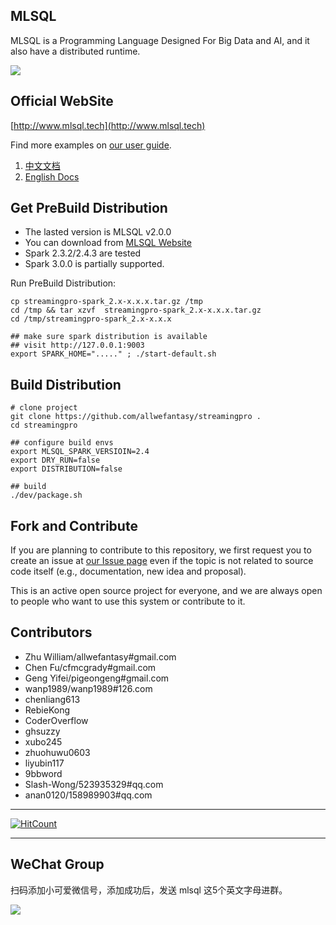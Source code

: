 ## MLSQL

MLSQL is a Programming Language Designed For Big Data and AI, and it also have a distributed runtime.

![](http://docs.mlsql.tech/upload_images/WechatIMG67.png)

## Official WebSite

[http://www.mlsql.tech](http://www.mlsql.tech)


Find more examples on [our user guide](http://docs.mlsql.tech/en).

1. [中文文档](http://docs.mlsql.tech/zh)
2. [English Docs](http://docs.mlsql.tech/en)


## Get PreBuild Distribution

* The lasted version is MLSQL v2.0.0
* You can download from [MLSQL Website](http://download.mlsql.tech/2.0.0/)
* Spark 2.3.2/2.4.3 are tested
* Spark 3.0.0 is partially supported.


Run PreBuild Distribution:

```shell
cp streamingpro-spark_2.x-x.x.x.tar.gz /tmp
cd /tmp && tar xzvf  streamingpro-spark_2.x-x.x.x.tar.gz
cd /tmp/streamingpro-spark_2.x-x.x.x

## make sure spark distribution is available
## visit http://127.0.0.1:9003
export SPARK_HOME="....." ; ./start-default.sh
```

## Build Distribution

```shell
# clone project
git clone https://github.com/allwefantasy/streamingpro .
cd streamingpro

## configure build envs
export MLSQL_SPARK_VERSIOIN=2.4
export DRY_RUN=false 
export DISTRIBUTION=false

## build  
./dev/package.sh
```

## Fork and Contribute

If you are planning to contribute to this repository, we first request you to create an issue at [our Issue page](https://github.com/allwefantasy/streamingpro/issues)
even if the topic is not related to source code itself (e.g., documentation, new idea and proposal).

This is an active open source project for everyone,
and we are always open to people who want to use this system or contribute to it.


## Contributors

* Zhu William/allwefantasy#gmail.com
* Chen Fu/cfmcgrady#gmail.com
* Geng Yifei/pigeongeng#gmail.com
* wanp1989/wanp1989#126.com
* chenliang613
* RebieKong
* CoderOverflow
* ghsuzzy
* xubo245
* zhuohuwu0603
* liyubin117
* 9bbword
* Slash-Wong/523935329#qq.com
* anan0120/158989903#qq.com


----------
[![HitCount](http://hits.dwyl.io/allwefantasy/streamingpro.svg)](http://hits.dwyl.io/allwefantasy/streamingpro)

----------

##  WeChat Group

扫码添加小可爱微信号，添加成功后，发送  mlsql  这5个英文字母进群。

![](http://docs.mlsql.tech/upload_images/WX20200505-090326@2x.png)

